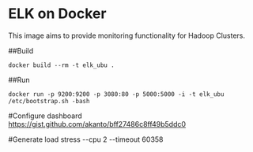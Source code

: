 # ELK on Docker

This image aims to provide monitoring functionality for Hadoop Clusters.

##Build
```
docker build --rm -t elk_ubu .
```

##Run
```
docker run -p 9200:9200 -p 3080:80 -p 5000:5000 -i -t elk_ubu /etc/bootstrap.sh -bash
```

#Configure dashboard
https://gist.github.com/akanto/bff27486c8ff49b5ddc0


#Generate load
stress --cpu 2 --timeout 60358
